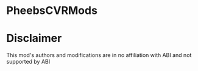 # PheebsCVRMods

# Disclaimer
This mod's authors and modifications are in no affiliation with ABI and not supported by ABI
